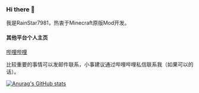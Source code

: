 ### Hi there 👋

我是RainStar7981，热衷于Minecraft原版Mod开发。  

#### 其他平台个人主页

[哔哩哔哩](https://space.bilibili.com/503995436)  

比较重要的事情可以发邮件联系，小事建议通过哔哩哔哩私信联系我（如果可以的话）。  

[![Anurag's GitHub stats](https://github-readme-stats.vercel.app/api?username=RainStar7981)](https://github.com/anuraghazra/github-readme-stats)
